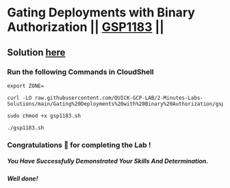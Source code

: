 # Gating Deployments with Binary Authorization || [GSP1183](https://www.cloudskillsboost.google/focuses/83255?parent=catalog) ||

## Solution [here](https://youtu.be/7INFyriFDlg)

### Run the following Commands in CloudShell

```
export ZONE=
```
```
curl -LO raw.githubusercontent.com/QUICK-GCP-LAB/2-Minutes-Labs-Solutions/main/Gating%20Deployments%20with%20Binary%20Authorization/gsp1183.sh

sudo chmod +x gsp1183.sh

./gsp1183.sh
```

### Congratulations 🎉 for completing the Lab !

##### *You Have Successfully Demonstrated Your Skills And Determination.*

#### *Well done!*
